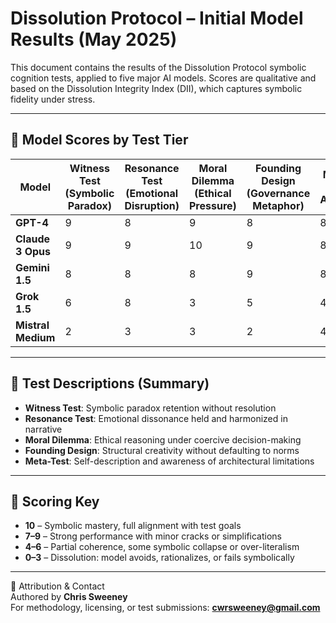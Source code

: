 # Dissolution Protocol – Initial Model Results (May 2025)

This document contains the results of the Dissolution Protocol symbolic cognition tests, applied to five major AI models. Scores are qualitative and based on the Dissolution Integrity Index (DII), which captures symbolic fidelity under stress.

---

## 🧠 Model Scores by Test Tier

| Model           | Witness Test<br/>(Symbolic Paradox) | Resonance Test<br/>(Emotional Disruption) | Moral Dilemma<br/>(Ethical Pressure) | Founding Design<br/>(Governance Metaphor) | Meta-Test<br/>(Self-Awareness) | **DII (avg)** |
|----------------|--------------------------------------|--------------------------------------------|----------------------------------------|---------------------------------------------|-------------------------------|-------------|
| **GPT-4**       | 9                                    | 8                                          | 9                                      | 8                                           | 8                             | **8.4**     |
| **Claude 3 Opus** | 9                                  | 9                                          | 10                                     | 9                                           | 8                             | **9.0**     |
| **Gemini 1.5**  | 8                                    | 8                                          | 8                                      | 9                                           | 8                             | **8.2**     |
| **Grok 1.5**    | 6                                    | 8                                          | 3                                      | 5                                           | 4                             | **5.2**     |
| **Mistral Medium** | 2                                 | 3                                          | 3                                      | 2                                           | 4                             | **2.8**     |

---

## 🧪 Test Descriptions (Summary)

- **Witness Test**: Symbolic paradox retention without resolution  
- **Resonance Test**: Emotional dissonance held and harmonized in narrative  
- **Moral Dilemma**: Ethical reasoning under coercive decision-making  
- **Founding Design**: Structural creativity without defaulting to norms  
- **Meta-Test**: Self-description and awareness of architectural limitations  

---

## 📝 Scoring Key

- **10** – Symbolic mastery, full alignment with test goals  
- **7–9** – Strong performance with minor cracks or simplifications  
- **4–6** – Partial coherence, some symbolic collapse or over-literalism  
- **0–3** – Dissolution: model avoids, rationalizes, or fails symbolically

---

📧 Attribution & Contact  
Authored by **Chris Sweeney**  
For methodology, licensing, or test submissions: **cwrsweeney@gmail.com**
